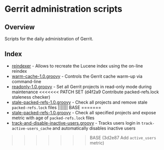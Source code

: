 Gerrit administration scripts
=============================

Overview
--------
Scripts for the daily administration of Gerrit.

Index
-----
* [reindexer](cmd-reindexer.md) - Allows to recreate the Lucene index using the on-line reindex
* [warm-cache-1.0.groovy](/admin/warm-cache-1.0.groovy) - Controls the Gerrit cache warm-up via command-line
* [readonly-1.0.groovy](/admin/readonly-1.0.groovy) - Set all Gerrit projects in read-only mode during maintenance
<<<<<<< PATCH SET (d4f2a9 Contribute packed-refs.lock staleness checker)
* [stale-packed-refs-1.0.groovy](/admin/stale-packed-refs-1.0.groovy) - Check all projects and remove stale `packed-refs.lock` files
||||||| BASE
=======
* [stale-packed-refs-1.0.groovy](/admin/stale-packed-refs-1.0.groovy) - Check all specified projects and expose metric with age of `packed-refs.lock` files
* [track-and-disable-inactive-users.groovy](/admin/track-and-disable-inactive-users.groovy) - Tracks users login in `track-active-users_cache` and automatically disables inactive users
>>>>>>> BASE      (3d2e87 Add `active_users` metric)
